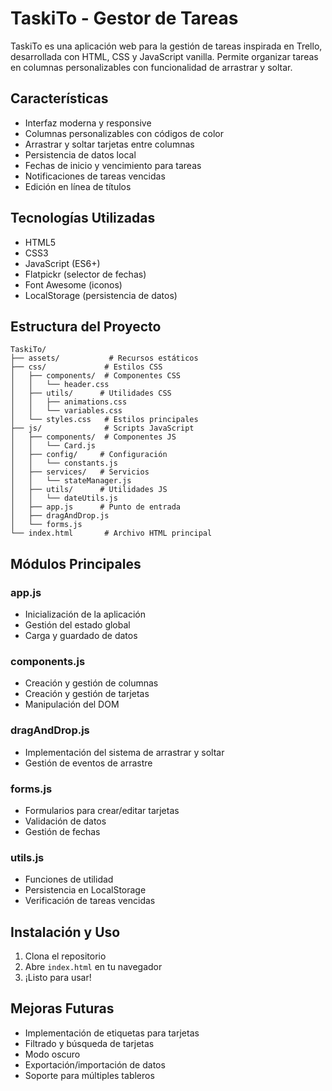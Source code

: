 # TaskiTo - Gestor de Tareas

TaskiTo es una aplicación web para la gestión de tareas inspirada en Trello, desarrollada con HTML, CSS y JavaScript vanilla. Permite organizar tareas en columnas personalizables con funcionalidad de arrastrar y soltar.

## Características

- Interfaz moderna y responsive
- Columnas personalizables con códigos de color
- Arrastrar y soltar tarjetas entre columnas
- Persistencia de datos local
- Fechas de inicio y vencimiento para tareas
- Notificaciones de tareas vencidas
- Edición en línea de títulos

## Tecnologías Utilizadas

- HTML5
- CSS3
- JavaScript (ES6+)
- Flatpickr (selector de fechas)
- Font Awesome (iconos)
- LocalStorage (persistencia de datos)

## Estructura del Proyecto

```
TaskiTo/
├── assets/           # Recursos estáticos
├── css/             # Estilos CSS
│   ├── components/  # Componentes CSS
│   │   └── header.css
│   ├── utils/      # Utilidades CSS
│   │   ├── animations.css
│   │   └── variables.css
│   └── styles.css   # Estilos principales
├── js/              # Scripts JavaScript
│   ├── components/  # Componentes JS
│   │   └── Card.js
│   ├── config/     # Configuración
│   │   └── constants.js
│   ├── services/   # Servicios
│   │   └── stateManager.js
│   ├── utils/      # Utilidades JS
│   │   └── dateUtils.js
│   ├── app.js      # Punto de entrada
│   ├── dragAndDrop.js
│   └── forms.js
└── index.html       # Archivo HTML principal
```

## Módulos Principales

### app.js
- Inicialización de la aplicación
- Gestión del estado global
- Carga y guardado de datos

### components.js
- Creación y gestión de columnas
- Creación y gestión de tarjetas
- Manipulación del DOM

### dragAndDrop.js
- Implementación del sistema de arrastrar y soltar
- Gestión de eventos de arrastre

### forms.js
- Formularios para crear/editar tarjetas
- Validación de datos
- Gestión de fechas

### utils.js
- Funciones de utilidad
- Persistencia en LocalStorage
- Verificación de tareas vencidas

## Instalación y Uso

1. Clona el repositorio
2. Abre `index.html` en tu navegador
3. ¡Listo para usar!

## Mejoras Futuras

- Implementación de etiquetas para tarjetas
- Filtrado y búsqueda de tarjetas
- Modo oscuro
- Exportación/importación de datos
- Soporte para múltiples tableros
